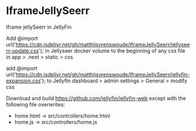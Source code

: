 # IframeJellySeerr
Iframe jellySeerr in JellyFin

Add @import url('https://cdn.jsdelivr.net/gh/matthijsvrenswoude/IframeJellySeerr/jellyseerr-update.css'); in Jellyseer docker volume to the beginning of any css file in app > .next > static > css

add @import url('https://cdn.jsdelivr.net/gh/matthijsvrenswoude/IframeJellySeerr/jellyfin-expansion.css'); to Jellyfin dashboard > admin settings > General > modify css

Download and build https://github.com/jellyfin/jellyfin-web except with the following file overwrites:

- home.html -> src/controllers/home.html
- home.js -> src/controllers/home.js

